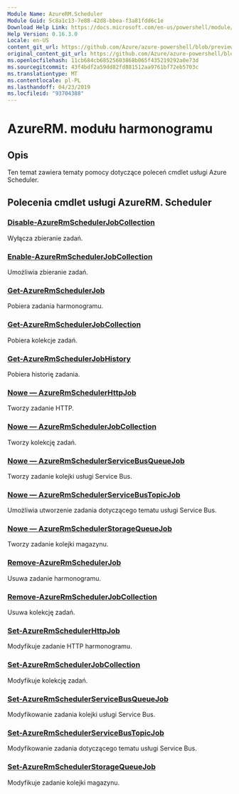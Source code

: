 ```yaml
---
Module Name: AzureRM.Scheduler
Module Guid: 5c8a1c13-7e88-42d8-bbea-f3a81fdd6c1e
Download Help Link: https://docs.microsoft.com/en-us/powershell/module/azurerm.scheduler
Help Version: 0.16.3.0
Locale: en-US
content_git_url: https://github.com/Azure/azure-powershell/blob/preview/src/ResourceManager/Scheduler/Commands.Scheduler/help/AzureRM.Scheduler.md
original_content_git_url: https://github.com/Azure/azure-powershell/blob/preview/src/ResourceManager/Scheduler/Commands.Scheduler/help/AzureRM.Scheduler.md
ms.openlocfilehash: 11cb684cb68525603868b065f435219292a0e73d
ms.sourcegitcommit: 43f4bdf2a59dd82fd881512aa9761bf72eb5703c
ms.translationtype: MT
ms.contentlocale: pl-PL
ms.lasthandoff: 04/23/2019
ms.locfileid: "93704388"
---
```

# AzureRM. modułu harmonogramu
## Opis
Ten temat zawiera tematy pomocy dotyczące poleceń cmdlet usługi Azure Scheduler.

## Polecenia cmdlet usługi AzureRM. Scheduler
### [Disable-AzureRmSchedulerJobCollection](Disable-AzureRmSchedulerJobCollection.md)
Wyłącza zbieranie zadań.

### [Enable-AzureRmSchedulerJobCollection](Enable-AzureRmSchedulerJobCollection.md)
Umożliwia zbieranie zadań.

### [Get-AzureRmSchedulerJob](Get-AzureRmSchedulerJob.md)
Pobiera zadania harmonogramu.

### [Get-AzureRmSchedulerJobCollection](Get-AzureRmSchedulerJobCollection.md)
Pobiera kolekcje zadań.

### [Get-AzureRmSchedulerJobHistory](Get-AzureRmSchedulerJobHistory.md)
Pobiera historię zadania.

### [Nowe — AzureRmSchedulerHttpJob](New-AzureRmSchedulerHttpJob.md)
Tworzy zadanie HTTP.

### [Nowe — AzureRmSchedulerJobCollection](New-AzureRmSchedulerJobCollection.md)
Tworzy kolekcję zadań.

### [Nowe — AzureRmSchedulerServiceBusQueueJob](New-AzureRmSchedulerServiceBusQueueJob.md)
Tworzy zadanie kolejki usługi Service Bus.

### [Nowe — AzureRmSchedulerServiceBusTopicJob](New-AzureRmSchedulerServiceBusTopicJob.md)
Umożliwia utworzenie zadania dotyczącego tematu usługi Service Bus.

### [Nowe — AzureRmSchedulerStorageQueueJob](New-AzureRmSchedulerStorageQueueJob.md)
Tworzy zadanie kolejki magazynu.

### [Remove-AzureRmSchedulerJob](Remove-AzureRmSchedulerJob.md)
Usuwa zadanie harmonogramu.

### [Remove-AzureRmSchedulerJobCollection](Remove-AzureRmSchedulerJobCollection.md)
Usuwa kolekcję zadań.

### [Set-AzureRmSchedulerHttpJob](Set-AzureRmSchedulerHttpJob.md)
Modyfikuje zadanie HTTP harmonogramu.

### [Set-AzureRmSchedulerJobCollection](Set-AzureRmSchedulerJobCollection.md)
Modyfikuje kolekcję zadań.

### [Set-AzureRmSchedulerServiceBusQueueJob](Set-AzureRmSchedulerServiceBusQueueJob.md)
Modyfikowanie zadania kolejki usługi Service Bus.

### [Set-AzureRmSchedulerServiceBusTopicJob](Set-AzureRmSchedulerServiceBusTopicJob.md)
Modyfikowanie zadania dotyczącego tematu usługi Service Bus.

### [Set-AzureRmSchedulerStorageQueueJob](Set-AzureRmSchedulerStorageQueueJob.md)
Modyfikuje zadanie kolejki magazynu.

